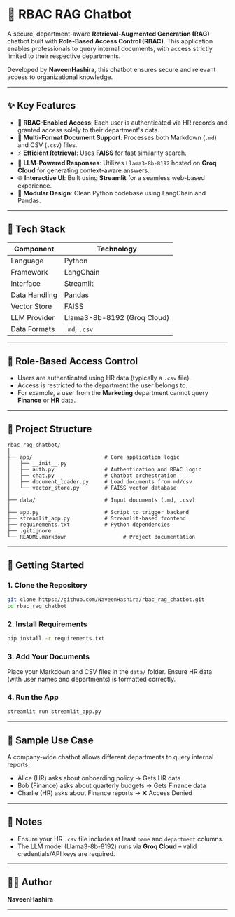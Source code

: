 # 🔐 RBAC RAG Chatbot

A secure, department-aware **Retrieval-Augmented Generation (RAG)** chatbot built with **Role-Based Access Control (RBAC)**. This application enables professionals to query internal documents, with access strictly limited to their respective departments.

Developed by **NaveenHashira**, this chatbot ensures secure and relevant access to organizational knowledge.

---

## ✨ Key Features

- 🔐 **RBAC-Enabled Access**: Each user is authenticated via HR records and granted access solely to their department's data.
- 📄 **Multi-Format Document Support**: Processes both Markdown (`.md`) and CSV (`.csv`) files.
- ⚡ **Efficient Retrieval**: Uses **FAISS** for fast similarity search.
- 🧠 **LLM-Powered Responses**: Utilizes `Llama3-8b-8192` hosted on **Groq Cloud** for generating context-aware answers.
- 🌐 **Interactive UI**: Built using **Streamlit** for a seamless web-based experience.
- 🧩 **Modular Design**: Clean Python codebase using LangChain and Pandas.

---

## 🧰 Tech Stack

| Component     | Technology                  |
|---------------|-----------------------------|
| Language      | Python                      |
| Framework     | LangChain                   |
| Interface     | Streamlit                   |
| Data Handling | Pandas                      |
| Vector Store  | FAISS                       |
| LLM Provider  | Llama3-8b-8192 (Groq Cloud) |
| Data Formats  | `.md`, `.csv`               |

---

## 🔐 Role-Based Access Control

- Users are authenticated using HR data (typically a `.csv` file).
- Access is restricted to the department the user belongs to.
- For example, a user from the **Marketing** department cannot query **Finance** or **HR** data.

---

## 📁 Project Structure

```
rbac_rag_chatbot/
│
├── app/                       # Core application logic
│   ├── __init__.py
│   ├── auth.py                # Authentication and RBAC logic
│   ├── chat.py                # Chatbot orchestration
│   ├── document_loader.py     # Load documents from md/csv
│   └── vector_store.py        # FAISS vector database
│
├── data/                      # Input documents (.md, .csv)
│
├── app.py                     # Script to trigger backend
├── streamlit_app.py           # Streamlit-based frontend
├── requirements.txt           # Python dependencies
├── .gitignore
└── README.markdown                  # Project documentation
```

---

## 🚀 Getting Started

### 1. Clone the Repository

```bash
git clone https://github.com/NaveenHashira/rbac_rag_chatbot.git
cd rbac_rag_chatbot
```

### 2. Install Requirements

```bash
pip install -r requirements.txt
```

### 3. Add Your Documents

Place your Markdown and CSV files in the `data/` folder. Ensure HR data (with user names and departments) is formatted correctly.

### 4. Run the App

```bash
streamlit run streamlit_app.py
```

---

## 🧪 Sample Use Case

A company-wide chatbot allows different departments to query internal reports:

* Alice (HR) asks about onboarding policy → Gets HR data
* Bob (Finance) asks about quarterly budgets → Gets Finance data
* Charlie (HR) asks about Finance reports → ❌ Access Denied

---

## 📌 Notes

* Ensure your HR `.csv` file includes at least `name` and `department` columns.
* The LLM model (Llama3-8b-8192) runs via **Groq Cloud** – valid credentials/API keys are required.

---

## 🧑‍💻 Author

**NaveenHashira**

---
